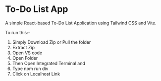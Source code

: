 # To-Do List App

A simple React-based To-Do List Application using Tailwind CSS and Vite.

To run this:-
1. Simply Download Zip or Pull the folder
2. Extract Zip
3. Open VS code
4. Open Folder
5. Then Open Integrated Terminal and
6. Type npm run div
7. Click on Localhost Link  
